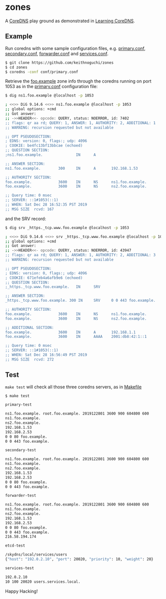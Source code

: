 # zones

A [CoreDNS] play ground as demonstrated in [Learning CoreDNS].

[coredns]: https://github.com/coredns/coredns
[learning coredns]: https://www.oreilly.com/library/view/learning-coredns/9781492047957/

## Example

Run coredns with some sample configuration files,
e.g. [primary.conf], [secondary.conf], [forwarder.conf] and [services.conf].

[primary.conf]: conf/primary.conf
[secondary.conf]: conf/secondary.conf
[forwarder.conf]: conf/forwarder.conf
[services.conf]: conf/services.conf

```sh
$ git clone https://github.com/keithnoguchi/zones
$ cd zones
$ coredns -conf conf/primary.conf
```

Retrieve the [foo.example] zone info through the coredns running
on port 1053 as in the [primary.conf] configuration file:

[foo.example]: db.foo.example

```sh
$ dig ns1.foo.example @localhost -p 1053

; <<>> DiG 9.14.6 <<>> ns1.foo.example @localhost -p 1053
;; global options: +cmd
;; Got answer:
;; ->>HEADER<<- opcode: QUERY, status: NOERROR, id: 7402
;; flags: qr aa rd; QUERY: 1, ANSWER: 1, AUTHORITY: 2, ADDITIONAL: 1
;; WARNING: recursion requested but not available

;; OPT PSEUDOSECTION:
; EDNS: version: 0, flags:; udp: 4096
; COOKIE: be4fc13bf13bbcae (echoed)
;; QUESTION SECTION:
;ns1.foo.example.               IN      A

;; ANSWER SECTION:
ns1.foo.example.        300     IN      A       192.168.1.53

;; AUTHORITY SECTION:
foo.example.            3600    IN      NS      ns1.foo.example.
foo.example.            3600    IN      NS      ns2.foo.example.

;; Query time: 0 msec
;; SERVER: ::1#1053(::1)
;; WHEN: Sat Dec 28 16:52:35 PST 2019
;; MSG SIZE  rcvd: 167
```

and the SRV record:

```sh
$ dig srv _https._tcp.www.foo.example @localhost -p 1053

; <<>> DiG 9.14.6 <<>> srv _https._tcp.www.foo.example @localhost -p 1053
;; global options: +cmd
;; Got answer:
;; ->>HEADER<<- opcode: QUERY, status: NOERROR, id: 43947
;; flags: qr aa rd; QUERY: 1, ANSWER: 1, AUTHORITY: 2, ADDITIONAL: 3
;; WARNING: recursion requested but not available

;; OPT PSEUDOSECTION:
; EDNS: version: 0, flags:; udp: 4096
; COOKIE: 671efeb4a6afb9e6 (echoed)
;; QUESTION SECTION:
;_https._tcp.www.foo.example.   IN      SRV

;; ANSWER SECTION:
_https._tcp.www.foo.example. 300 IN     SRV     0 0 443 foo.example.

;; AUTHORITY SECTION:
foo.example.            3600    IN      NS      ns1.foo.example.
foo.example.            3600    IN      NS      ns2.foo.example.

;; ADDITIONAL SECTION:
foo.example.            3600    IN      A       192.168.1.1
foo.example.            3600    IN      AAAA    2001:db8:42:1::1

;; Query time: 0 msec
;; SERVER: ::1#1053(::1)
;; WHEN: Sat Dec 28 16:56:49 PST 2019
;; MSG SIZE  rcvd: 272
```

## Test

`make test` will check all those three coredns servers, as in [Makefile]

[makefile]: Makefile

```sh
$ make test

primary-test

ns1.foo.example. root.foo.example. 2019122801 3600 900 604800 600
ns1.foo.example.
ns2.foo.example.
192.168.1.53
192.168.2.53
0 0 80 foo.example.
0 0 443 foo.example.

secondary-test

ns1.foo.example. root.foo.example. 2019122801 3600 900 604800 600
ns1.foo.example.
ns2.foo.example.
192.168.1.53
192.168.2.53
0 0 80 foo.example.
0 0 443 foo.example.

forwarder-test

ns1.foo.example. root.foo.example. 2019122801 3600 900 604800 600
ns1.foo.example.
ns2.foo.example.
192.168.1.53
192.168.2.53
0 0 80 foo.example.
0 0 443 foo.example.
216.58.194.174

etcd-test

/skydns/local/services/users
{"host": "192.0.2.10", "port": 20020, "priority": 10, "weight": 20}

services-test

192.0.2.10
10 100 20020 users.services.local.
```

Happy Hacking!

